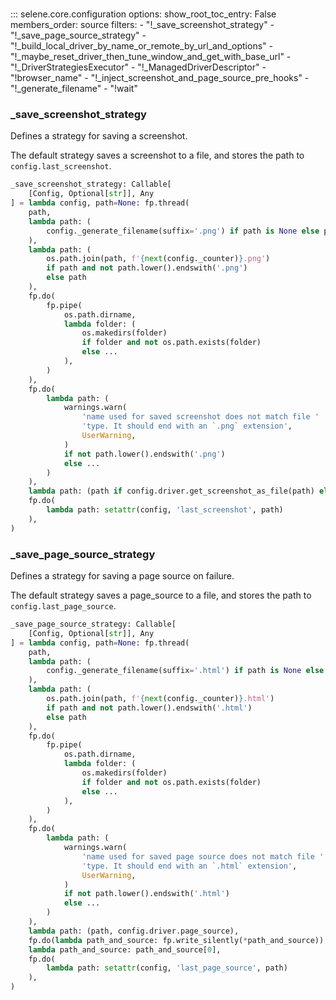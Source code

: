 #

::: selene.core.configuration
    options:
        show_root_toc_entry: False
        members_order: source
        filters:
            - "!_save_screenshot_strategy"
            - "!_save_page_source_strategy"
            - "!_build_local_driver_by_name_or_remote_by_url_and_options"
            - "!_maybe_reset_driver_then_tune_window_and_get_with_base_url"
            - "!_DriverStrategiesExecutor"
            - "!_ManagedDriverDescriptor"
            - "!browser_name"
            - "!_inject_screenshot_and_page_source_pre_hooks"
            - "!_generate_filename"
            - "!wait"

<!-- markdownlint-disable MD001 -->
### _save_screenshot_strategy

Defines a strategy for saving a screenshot.

The default strategy saves a screenshot to a file,
and stores the path to `config.last_screenshot`.

```python
_save_screenshot_strategy: Callable[
    [Config, Optional[str]], Any
] = lambda config, path=None: fp.thread(
    path,
    lambda path: (
        config._generate_filename(suffix='.png') if path is None else path
    ),
    lambda path: (
        os.path.join(path, f'{next(config._counter)}.png')
        if path and not path.lower().endswith('.png')
        else path
    ),
    fp.do(
        fp.pipe(
            os.path.dirname,
            lambda folder: (
                os.makedirs(folder)
                if folder and not os.path.exists(folder)
                else ...
            ),
        )
    ),
    fp.do(
        lambda path: (
            warnings.warn(
                'name used for saved screenshot does not match file '
                'type. It should end with an `.png` extension',
                UserWarning,
            )
            if not path.lower().endswith('.png')
            else ...
        )
    ),
    lambda path: (path if config.driver.get_screenshot_as_file(path) else None),
    fp.do(
        lambda path: setattr(config, 'last_screenshot', path)
    ),
)
```

### _save_page_source_strategy

Defines a strategy for saving a page source on failure.

The default strategy saves a page_source to a file,
and stores the path to `config.last_page_source`.

```python
_save_page_source_strategy: Callable[
    [Config, Optional[str]], Any
] = lambda config, path=None: fp.thread(
    path,
    lambda path: (
        config._generate_filename(suffix='.html') if path is None else path
    ),
    lambda path: (
        os.path.join(path, f'{next(config._counter)}.html')
        if path and not path.lower().endswith('.html')
        else path
    ),
    fp.do(
        fp.pipe(
            os.path.dirname,
            lambda folder: (
                os.makedirs(folder)
                if folder and not os.path.exists(folder)
                else ...
            ),
        )
    ),
    fp.do(
        lambda path: (
            warnings.warn(
                'name used for saved page source does not match file '
                'type. It should end with an `.html` extension',
                UserWarning,
            )
            if not path.lower().endswith('.html')
            else ...
        )
    ),
    lambda path: (path, config.driver.page_source),
    fp.do(lambda path_and_source: fp.write_silently(*path_and_source)),
    lambda path_and_source: path_and_source[0],
    fp.do(
        lambda path: setattr(config, 'last_page_source', path)
    ),
)
```
<!-- markdownlint-enable MD001 -->
